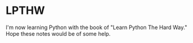 # LPTHW
I'm now learning Python with the book of "Learn Python The Hard Way."
Hope these notes would be of some help.
